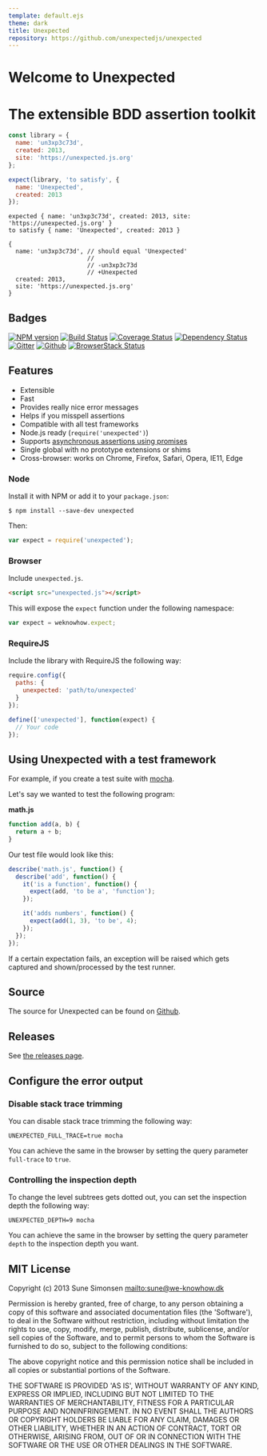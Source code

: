 ```yaml
---
template: default.ejs
theme: dark
title: Unexpected
repository: https://github.com/unexpectedjs/unexpected
---
```


# Welcome to Unexpected

# The extensible BDD assertion toolkit

```js
const library = {
  name: 'un3xp3c73d',
  created: 2013,
  site: 'https://unexpected.js.org'
};

expect(library, 'to satisfy', {
  name: 'Unexpected',
  created: 2013
});
```

```output
expected { name: 'un3xp3c73d', created: 2013, site: 'https://unexpected.js.org' }
to satisfy { name: 'Unexpected', created: 2013 }

{
  name: 'un3xp3c73d', // should equal 'Unexpected'
                      //
                      // -un3xp3c73d
                      // +Unexpected
  created: 2013,
  site: 'https://unexpected.js.org'
}
```

## Badges

[![NPM version](https://badge.fury.io/js/unexpected.svg)](https://www.npmjs.com/package/unexpected)
[![Build Status](https://api.travis-ci.org/unexpectedjs/unexpected.svg?branch=master)](https://travis-ci.org/unexpectedjs/unexpected)
[![Coverage Status](https://coveralls.io/repos/unexpectedjs/unexpected/badge.svg)](https://coveralls.io/github/unexpectedjs/unexpected)
[![Dependency Status](https://david-dm.org/unexpectedjs/unexpected.svg)](https://david-dm.org/unexpectedjs/unexpected)
[![Gitter](https://badges.gitter.im/Join%20Chat.svg)](https://gitter.im/unexpectedjs/unexpected?utm_source=badge&utm_medium=badge&utm_campaign=pr-badge)
[![Github](https://img.shields.io/github/stars/unexpectedjs/unexpected.svg?label=Star&maxAge=2592000&style=flat)](https://github.com/unexpectedjs/unexpected)
[![BrowserStack Status](https://www.browserstack.com/automate/badge.svg?badge_key=cjVWSDFIaERKWVdxc2s5bStaY08vMUFwbW1NbTdzZHJmVXBCUjBlemo3Yz0tLU5iL3I0L3Z4elVhZjBTbWtvbmpHRnc9PQ==--692805fea09bec4c4ea7c898fa9208a0fa61283e)](https://www.browserstack.com/automate/public-build/cjVWSDFIaERKWVdxc2s5bStaY08vMUFwbW1NbTdzZHJmVXBCUjBlemo3Yz0tLU5iL3I0L3Z4elVhZjBTbWtvbmpHRnc9PQ==--692805fea09bec4c4ea7c898fa9208a0fa61283e)

## Features

- Extensible
- Fast
- Provides really nice error messages
- Helps if you misspell assertions
- Compatible with all test frameworks
- Node.js ready (`require('unexpected')`)
- Supports [asynchronous assertions using promises](./api/addAssertion/#asynchronous-assertions)
- Single global with no prototype extensions or shims
- Cross-browser: works on Chrome, Firefox, Safari, Opera, IE11, Edge

### Node

Install it with NPM or add it to your `package.json`:

```
$ npm install --save-dev unexpected
```

Then:

<!-- unexpected-markdown evaluate:false -->
<!-- eslint-disable import/no-extraneous-dependencies -->

```js
var expect = require('unexpected');
```

### Browser

Include `unexpected.js`.

```html
<script src="unexpected.js"></script>
```

This will expose the `expect` function under the following namespace:

<!-- unexpected-markdown evaluate:false -->

```js
var expect = weknowhow.expect;
```

### RequireJS

Include the library with RequireJS the following way:

<!-- unexpected-markdown evaluate:false -->

```js
require.config({
  paths: {
    unexpected: 'path/to/unexpected'
  }
});

define(['unexpected'], function(expect) {
  // Your code
});
```

## Using Unexpected with a test framework

For example, if you create a test suite with
[mocha](https://github.com/mochajs/mocha).

Let's say we wanted to test the following program:

**math.js**

<!-- unexpected-markdown evaluate:false -->

```js
function add(a, b) {
  return a + b;
}
```

Our test file would look like this:

<!-- unexpected-markdown evaluate:false -->

```js
describe('math.js', function() {
  describe('add', function() {
    it('is a function', function() {
      expect(add, 'to be a', 'function');
    });

    it('adds numbers', function() {
      expect(add(1, 3), 'to be', 4);
    });
  });
});
```

If a certain expectation fails, an exception will be raised which gets captured
and shown/processed by the test runner.

## Source

The source for Unexpected can be found on
[Github](https://github.com/unexpectedjs/unexpected).

## Releases

See [the releases page](releases/).

## Configure the error output

### Disable stack trace trimming

You can disable stack trace trimming the following way:

```
UNEXPECTED_FULL_TRACE=true mocha
```

You can achieve the same in the browser by setting the query parameter
`full-trace` to `true`.

### Controlling the inspection depth

To change the level subtrees gets dotted out, you can set the inspection depth
the following way:

```
UNEXPECTED_DEPTH=9 mocha
```

You can achieve the same in the browser by setting the query parameter `depth`
to the inspection depth you want.

## MIT License

Copyright (c) 2013 Sune Simonsen <mailto:sune@we-knowhow.dk>

Permission is hereby granted, free of charge, to any person obtaining
a copy of this software and associated documentation files (the
'Software'), to deal in the Software without restriction, including
without limitation the rights to use, copy, modify, merge, publish,
distribute, sublicense, and/or sell copies of the Software, and to
permit persons to whom the Software is furnished to do so, subject to
the following conditions:

The above copyright notice and this permission notice shall be
included in all copies or substantial portions of the Software.

THE SOFTWARE IS PROVIDED 'AS IS', WITHOUT WARRANTY OF ANY KIND,
EXPRESS OR IMPLIED, INCLUDING BUT NOT LIMITED TO THE WARRANTIES OF
MERCHANTABILITY, FITNESS FOR A PARTICULAR PURPOSE AND
NONINFRINGEMENT. IN NO EVENT SHALL THE AUTHORS OR COPYRIGHT HOLDERS BE
LIABLE FOR ANY CLAIM, DAMAGES OR OTHER LIABILITY, WHETHER IN AN ACTION
OF CONTRACT, TORT OR OTHERWISE, ARISING FROM, OUT OF OR IN CONNECTION
WITH THE SOFTWARE OR THE USE OR OTHER DEALINGS IN THE SOFTWARE.
